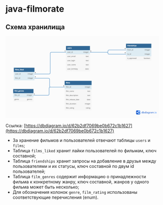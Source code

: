 # java-filmorate
## Схема хранилища
![Database scheme](/docs/Java_10_fp.png)

Ссылка: [https://dbdiagram.io/d/62b2df7069be0b672c1b1627](https://dbdiagram.io/d/62b2df7069be0b672c1b1627)

* За хранение фильмов и пользователей отвечают таблицы <code>users</code> и <code>films</code>;
* Таблица <code>films_liked</code> хранит лайки пользователей по фильмам, ключ составной;
* Таблица <code>friendships</code> хранит запросы на добавление в друзья между пользователями и их статусы, ключ составной по двум id пользователей;
* Таблица <code>film_genres</code> содержит информацию о принадлежности фильма к конкретному жанру, ключ составной, жанров у одного фильма может быть несколько;
* Для обозначения колонок <code>genre</code>, <code>film_rating</code> использованы соответствующие перечисления (enum).